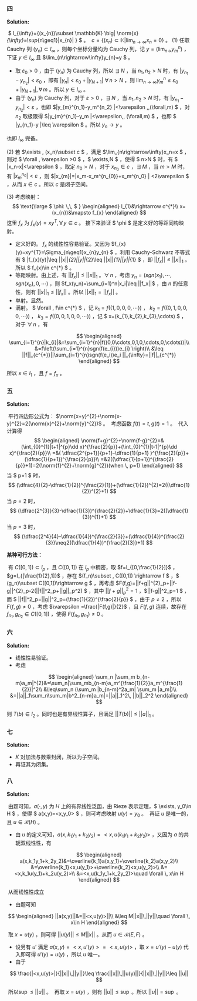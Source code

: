 ### 四

**Solution:**

​	 $ l_{\infty}=\{(x_{n})\subset \mathbb{K} \big| \norm{x}_{\infty}=\sup_{n\geq1}|x_{n}|  \} $ 。
​	 $c=\{(x_{n})\subset \mathbb{K} \big| \lim_{n\rightarrow\infty}x_{n}=0 \}$ 。
(1) 任取 Cauchy 列 $(y_{n})\subset l_{\infty}$ ，则每个坐标分量均为 Cauchy 列，记 $y=(\lim_{n\rightarrow}y^{n}_{m})$ ，下证 $y\in l_{\infty}$ 且 $\lim_{n\rightarrow\infty}y_{n}=y $ 。

* 取 $\varepsilon_{0}>0$ ，由于 $(y_{n})$ 为 Cauchy 列，所以 $\exists \, N$ ，当 $n_1,n_2>N$ 时，有 $|y_{n_1}-y_{n_2}|<\varepsilon_{0}$ ，即有 $|y_{n}|<\varepsilon_{0}+|y_{N+1}|\,\,\forall \, n>N$ ，则 $\lim_{n\rightarrow\infty}y_{m}^{n}\leq \varepsilon_{0}+|y_{N+1}|,\forall\, m$ 。所以 $y\in l_{\infty}$ 。
* 由于 $(y_{n})$ 为 Cauchy 列，对于 $\varepsilon>0$ ，$\exists \, N$ ，当 $n_1,n_2>N$ 时，有 $|y_{n_1}-y_{n_2}|<\varepsilon$ ，也即 $|y_{m}^{n_1}-y_m^{n_2} |<\varepsilon \,\,(\forall\,m) $ ，对 $n_2$ 取极限得 $|y_{m}^{n_1}-y_m |<\varepsilon\,\, (\forall\,m) $ ，也即 $ |y_{n_1}-y |\leq \varepsilon $ 。所以 $y_n\rightarrow y$ 。

也即 $l_{\infty}$ 完备。

(2) 若 $\exists \, (x_n)\subset c $ ，满足 $\lim_{n\rightarrow\infty}x_n=x $ ，则对 $ \forall \, \varepsilon >0 $ ，$ \exists\,N $ ，使得 $ n>N $ 时，有 $ |x_n-x|<\varepsilon $ ，取定 $n_0>N$ ，对于 $x_{n_0}\in c$ ，$\exists\, M$ ，当 $m>M$ 时，有 $|x^{n_0}_{m}|<\varepsilon$ ，则 $|x_{m}|=|x_m-x_m^{n_{0}}+x_m^{n_0} | <2\varepsilon $ ，从而 $x\in c$ 。所以 $c$ 是闭子空间。

(3) 考虑映射：
$$
\text{\large $ \phi: \,\, $ }
\begin{aligned}
l_{1}&\rightarrow c^{*}\\
x=(x_{n})&\mapsto f_{x}
\end{aligned}
$$
这里 $f_{x}$ 为 $f_{x}(y)=xy^{T},\forall \, y\in c$ 。
	 接下来验证 $ \phi $ 是定义好的等距同构映射。

* 定义好的。 $f_{x}$ 的线性性容易验证。又因为 $f_{x}(y)=xy^{T}=\Sigma_{n\geq1}x_{n}y_{n} $ ，利用 Cauchy-Schwarz 不等式有 $ |f_{x}(y)|\leq ||x||_{2}||y||_{2}\leq ||x||_{1}||y||_{1} $ ，即 $||f_{x}||\leq||x||_{1}$ 。所以 $ f_{x}\in c^{*} $ 。
* 等距映射。由上述，有 $||f_x||\leq||x||_1$ 。$\forall \, n$ ，考虑 $y_n=(sgn(x_1),\cdots,sgn(x_n),0,\cdots)$ ，则 $f_x(y_n)=\sum_{i=1}^n|x_i|\leq ||f_x||$ ，由 $n$ 的任意性，则有 $||x||_1\leq||f_x||$ 。所以 $||x||_1=||f_x||$ 。
* 单射。显然。
* 满射。 $ \forall \, f\in c^{*} $ ，记 $k_{1}=f((1,0,0,0,\cdots))$ ， $k_{2}=f((0,1,0,0,0,\cdots))$ ， $k_{3}=f((0,0,1,0,0,\cdots))$ ，记 $ x=(k_{1},k_{2},k_{3},\cdots) $ ，对于 $\forall \, n$ ，有

$$
\begin{aligned}
\sum_{i=1}^{n}|k_{i}|&=\sum_{i=1}^{n}|f((0,0\cdots,0,1,0,\cdots,0,\cdots))|\\
&=f\left(\sum_{i=1}^{n}sgn(f(e_{i}))e_{i}  \right)\\
&\leq ||f||_{c^{*}}||\sum_{i=1}^{n}sgn(f(e_i))e_i ||_{\infty}=||f||_{c^{*}}
\end{aligned}
$$

所以 $x\in l_1$ ，且 $f=f_x$ 。

### 五

**Solution:**

​	 平行四边形公式为： $\norm{x+y}^{2}+\norm{x-y}^{2}=2(\norm{x}^{2}+\norm{y}^{2})$ 。
​	 考虑函数 $f(t)=t,g(t)=1$ 。
​	 代入计算得
$$
\begin{aligned}
\norm{f+g}^{2}+\norm{f-g}^{2}=&(\int_{0}^{1}|t+1|^{p}\dd x)^{\frac{2}{p}}+(\int_{0}^{1}|t-1|^{p}\dd x)^{\frac{2}{p}}\\
=&( \dfrac{2^{p+1}}{p+1}-\dfrac{1}{p+1} )^{\frac{2}{p}}+(\dfrac{1}{p+1})^{\frac{2}{p}}\\
=&2((\dfrac{1}{p+1})^{\frac{2}{p}}+1)=2(\norm{f}^{2}+\norm{g}^{2})(when \, p=1)
\end{aligned}
$$
当 $ p=1 $ 时，
$$
(\dfrac{4}{2}-\dfrac{1}{2})^{\frac{2}{1}}+(\dfrac{1}{2})^{2}=2((\dfrac{1}{2})^{2}+1)
$$
当 $p=2$ 时，
$$
(\dfrac{2^{3}}{3}-\dfrac{1}{3})^{\frac{2}{2}}+\dfrac{1}{3}=2((\dfrac{1}{3})^{1}+1)
$$
当 $p=3$ 时，
$$
(\dfrac{2^4}{4}-\dfrac{1}{4})^{\frac{2}{3}}+(\dfrac{1}{4})^{\frac{2}{3}}\neq2((\dfrac{1}{4})^{\frac{2}{3}}+1)
$$

**某种可行方法：**

​	有 $C([0,1])\subset l_{p}$ ，且 $C([0,1])$ 在 $l_p$ 中稠密，取 $f=I_{[0,\frac{1}{2}]}$ ，$g=I_{[\frac{1}{2},1]}$ ，存在 $(f_n)\subset \, C([0,1]) \rightarrow f $ ，$ (g_n)\subset C([0,1])\rightarrow g $ ，再考虑 $F(f,g)=||f+g||^{2}_p+||f-g||^{2}_p-2(||f||^2_p+||g||_p^2)  $ ，其中 $||f+g||^2_p=1$ ，$||f-g||^2_p=1  $ ，而 $ ||f||^2_p=||g||^2_p=(\frac{1}{2})^{\frac{2}{p}} $ ，由于 $p\neq 2$ ，所以 $F(f,g)\neq 0$ ，考虑 $\varepsilon =\frac{|F(f,g)|}{2}$ ，且 $F(f,g)$ 连续，故存在 $f_{n_1},g_{n_2}\in C([0,1])$ ，使得 $F(f_{n_1},g_{n_1})\neq 0$ 。

### 六

**Solution:**

* 线性性易验证。
* 考虑

$$
\begin{aligned}
\sum_n |\sum_m b_{n-m}a_m|^{2}&=\sum_n|\sum_mb_{n-m}a_m^{\frac{1}{2}}a_m^{\frac{1}{2}}|^2\\
&\leq\sum_n (\sum_m |b_{n-m}^2a_m| \sum_m |a_m|)\\
&=||a||_1\sum_n\sum_m|b^2_{n-m}a_m|=||a||_1^2\, ||b||_2^2
\end{aligned}
$$

则 $T(b)\in l_2$ 。同时也是有界线性算子，且满足 $||T(b)||\leq ||a||_1$ 。

### 七

**Solution:**

* $K$ 对加法与数乘封闭，所以为子空间。
* 再证其为闭集。

### 八

**Solution:**	

​	由题可知，$a(\cdot,y)$ 为 $H$ 上的有界线性泛函，由 Rieze 表示定理，$ \exists\, y_0\in H $ ，使得 $ a(x,y)=<x,y_0> $ ，则可考虑映射 $u(y)=y_0$ 。
​	再证 $u$ 是唯一的，且 $u\in \mathcal{B}(H)$ 。

* 由 $u$ 的定义可知，$a(x,k_1y_1+k_2y_2)=<x,u(k_1y_1+k_2y_2)>$ ，又因为 $a$ 的共轭双线性性，有

$$
\begin{aligned}
a(x,k_1y_1+k_2y_2)&=\overline{k_1}a(x,y_1)+\overline{k_2}a(x,y_2)\\
&=\overline{k_1}<x,u(y_1)>+\overline{k_2}<x,u(y_2)>\\
&=<x,k_1u(y_1)+k_2u(y_2)>\\
&=<x,u(k_1y_1+k_2y_2)>\quad \forall \, x\in H
\end{aligned}
$$

​		从而线性性成立

* 由题可知

$$
\begin{aligned}
||a(x,y)||&=||<x,u(y)>||\\
&\leq M||x||\,||y||\quad \forall \, x\in H
\end{aligned}
$$

​		取 $x=u(y)$ ，则可得 $||u(y)||\leq M||x||$ 。从而 $u\in \mathcal{B}(E,F)$ 。

* 设另有 $u'$ 满足 $a(x,y)=<x,u'(y)>=<x,u(y)>$ ，取 $x=u'(y)-u(y)$ 代入即可得 $u'(y)=u(y)$ ，所以 $u$ 唯一。
* 由于

$$
\frac{|<x,u(y)>|}{||x||\,||y||}\leq \frac{||x||\,||u(y)||}{||x||\,||y||}\leq ||u||
$$

​		所以$\sup\leq ||u||$ 。
​		再取 $x=u(y)$ ，则有 $||u||\leq \sup$ 。所以 $||u||=\sup$ 。
